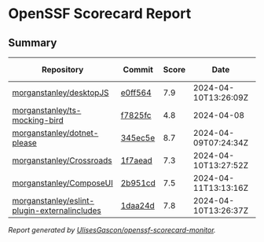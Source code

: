 # OpenSSF Scorecard Report

## Summary

| Repository | Commit | Score | Date | Score Delta | Report | StepSecurity |
| -- | -- | -- | -- | -- | -- | -- |
| [morganstanley/desktopJS](https://github.com/morganstanley/desktopJS) | [e0ff564](https://github.com/morganstanley/desktopJS/commit/e0ff564e636e807153cfc820127164a23528daed) | 7.9 | 2024-04-10T13:26:09Z | 0 / [Details](https://kooltheba.github.io/openssf-scorecard-api-visualizer/#/projects/github.com/morganstanley/desktopJS/compare/e0ff564e636e807153cfc820127164a23528daed/e0ff564e636e807153cfc820127164a23528daed) | [View](https://kooltheba.github.io/openssf-scorecard-api-visualizer/#/projects/github.com/morganstanley/desktopJS/commit/e0ff564e636e807153cfc820127164a23528daed) | [Fix it](https://app.stepsecurity.io/securerepo?repo=morganstanley/desktopJS) |
| [morganstanley/ts-mocking-bird](https://github.com/morganstanley/ts-mocking-bird) | [f7825fc](https://github.com/morganstanley/ts-mocking-bird/commit/f7825fcf2c1bf5de63bada4e6c890e5dbeb0ca22) | 4.8 | 2024-04-08 | 0 / [Details](https://kooltheba.github.io/openssf-scorecard-api-visualizer/#/projects/github.com/morganstanley/ts-mocking-bird/compare/f7825fcf2c1bf5de63bada4e6c890e5dbeb0ca22/f7825fcf2c1bf5de63bada4e6c890e5dbeb0ca22) | [View](https://kooltheba.github.io/openssf-scorecard-api-visualizer/#/projects/github.com/morganstanley/ts-mocking-bird/commit/f7825fcf2c1bf5de63bada4e6c890e5dbeb0ca22) | [Fix it](https://app.stepsecurity.io/securerepo?repo=morganstanley/ts-mocking-bird) |
| [morganstanley/dotnet-please](https://github.com/morganstanley/dotnet-please) | [345ec5e](https://github.com/morganstanley/dotnet-please/commit/345ec5eab6f6c958a4ffb8cf24e6fb6a8da2979a) | 8.7 | 2024-04-09T07:24:34Z | -0.3 / [Details](https://kooltheba.github.io/openssf-scorecard-api-visualizer/#/projects/github.com/morganstanley/dotnet-please/compare/345ec5eab6f6c958a4ffb8cf24e6fb6a8da2979a/345ec5eab6f6c958a4ffb8cf24e6fb6a8da2979a) | [View](https://kooltheba.github.io/openssf-scorecard-api-visualizer/#/projects/github.com/morganstanley/dotnet-please/commit/345ec5eab6f6c958a4ffb8cf24e6fb6a8da2979a) | [Fix it](https://app.stepsecurity.io/securerepo?repo=morganstanley/dotnet-please) |
| [morganstanley/Crossroads](https://github.com/morganstanley/Crossroads) | [1f7aead](https://github.com/morganstanley/Crossroads/commit/1f7aead05510fcd67eba37b3c4009719b796abe2) | 7.3 | 2024-04-10T13:27:52Z | 0 / [Details](https://kooltheba.github.io/openssf-scorecard-api-visualizer/#/projects/github.com/morganstanley/Crossroads/compare/d018d82947353feac9f086067ea160c081f270e1/1f7aead05510fcd67eba37b3c4009719b796abe2) | [View](https://kooltheba.github.io/openssf-scorecard-api-visualizer/#/projects/github.com/morganstanley/Crossroads/commit/1f7aead05510fcd67eba37b3c4009719b796abe2) | [Fix it](https://app.stepsecurity.io/securerepo?repo=morganstanley/Crossroads) |
| [morganstanley/ComposeUI](https://github.com/morganstanley/ComposeUI) | [2b951cd](https://github.com/morganstanley/ComposeUI/commit/2b951cdaf9ca76f883fb29c10ea6af3dd219bcd6) | 7.5 | 2024-04-11T13:13:16Z | -0.1 / [Details](https://kooltheba.github.io/openssf-scorecard-api-visualizer/#/projects/github.com/morganstanley/ComposeUI/compare/44fc77533ff9e0990e95fa68a14e3097dc659069/2b951cdaf9ca76f883fb29c10ea6af3dd219bcd6) | [View](https://kooltheba.github.io/openssf-scorecard-api-visualizer/#/projects/github.com/morganstanley/ComposeUI/commit/2b951cdaf9ca76f883fb29c10ea6af3dd219bcd6) | [Fix it](https://app.stepsecurity.io/securerepo?repo=morganstanley/ComposeUI) |
| [morganstanley/eslint-plugin-externalincludes](https://github.com/morganstanley/eslint-plugin-externalincludes) | [1daa24d](https://github.com/morganstanley/eslint-plugin-externalincludes/commit/1daa24d376075c08ff6c76142724cfc523026dfc) | 7.8 | 2024-04-10T13:26:37Z | 0 / [Details](https://kooltheba.github.io/openssf-scorecard-api-visualizer/#/projects/github.com/morganstanley/eslint-plugin-externalincludes/compare/1daa24d376075c08ff6c76142724cfc523026dfc/1daa24d376075c08ff6c76142724cfc523026dfc) | [View](https://kooltheba.github.io/openssf-scorecard-api-visualizer/#/projects/github.com/morganstanley/eslint-plugin-externalincludes/commit/1daa24d376075c08ff6c76142724cfc523026dfc) | [Fix it](https://app.stepsecurity.io/securerepo?repo=morganstanley/eslint-plugin-externalincludes) |

_Report generated by [UlisesGascon/openssf-scorecard-monitor](https://github.com/UlisesGascon/openssf-scorecard-monitor)._